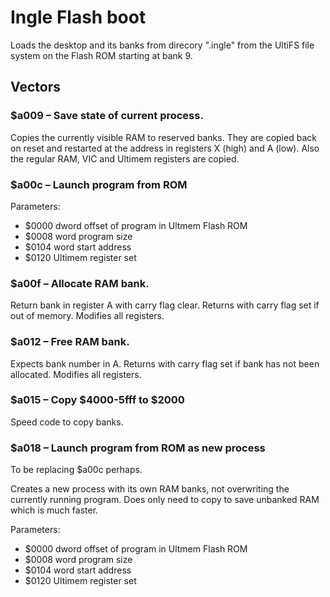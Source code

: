 # Ingle Flash boot

Loads the desktop and its banks from direcory ".ingle" from
the UltiFS file system on the Flash ROM starting at bank 9.

## Vectors

### $a009 – Save state of current process.

Copies the currently visible RAM to reserved banks.  They are
copied back on reset and restarted at the address in
registers X (high) and A (low).  Also the regular RAM, VIC
and Ultimem registers are copied.

### $a00c – Launch program from ROM

Parameters:

* $0000 dword offset of program in Ultmem Flash ROM
* $0008 word program size
* $0104 word start address
* $0120 Ultimem register set

### $a00f – Allocate RAM bank.

Return bank in register A with carry flag clear.
Returns with carry flag set if out of memory.
Modifies all registers.

### $a012 – Free RAM bank.

Expects bank number in A.  Returns with carry flag set
if bank has not been allocated.  Modifies all registers.

### $a015 – Copy $4000-5fff to $2000

Speed code to copy banks.

### $a018 – Launch program from ROM as new process

To be replacing $a00c perhaps.

Creates a new process with its own RAM banks, not overwriting
the currently running program.  Does only need to copy to save
unbanked RAM which is much faster.

Parameters:

* $0000 dword offset of program in Ultmem Flash ROM
* $0008 word program size
* $0104 word start address
* $0120 Ultimem register set
